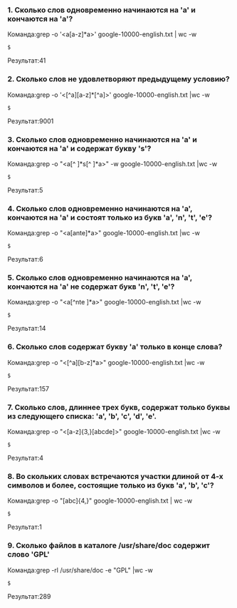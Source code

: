 ### 1. Сколько слов одновременно начинаются на 'a' и кончаются на 'a'?

Команда:grep -o '\<a[a-z]*a\>' google-10000-english.txt | wc -w

```
$
```

Результат:41

### 2. Сколько слов не удовлетворяют предыдущему условию?

Команда:grep -o '\<[^a][a-z]*[^a]\>' google-10000-english.txt |wc -w

```
$
```

Результат:9001

### 3. Сколько слов одновременно начинаются на 'a' и кончаются на 'a' и содержат букву 's'?

Команда:grep -o  "\<a[^ ]*s[^ ]*a\>" -w google-10000-english.txt |wc -w

```
$
```

Результат:5

### 4. Сколько слов одновременно начинаются на 'a', кончаются на 'a' и состоят только из букв 'a', 'n', 't', 'e'?

Команда:grep -o "\<a[ante]*a\>" google-10000-english.txt |wc -w

```
$
```

Результат:6

### 5. Сколько слов одновременно начинаются на 'a', кончаются на 'a' не содержат букв 'n', 't', 'e'?

Команда:grep -o "\<a[^nte ]*a\>" google-10000-english.txt |wc -w

```
$
```

Результат:14

### 6. Сколько слов содержат букву 'a' только в конце слова?

Команда:grep -o "\<[^a][b-z]*a\>" google-10000-english.txt |wc -w

```
$
```

Результат:157

### 7. Сколько слов, длиннее трех букв, содержат только буквы из следующего списка: 'a', 'b', 'c', 'd', 'e'.

Команда:grep -o "\<[a-z]{3,}[abcde]\>" google-10000-english.txt |wc -w
```
$
```

Результат:4

### 8. Во скольких словах встречаются участки длиной от 4-х символов и более, состоящие только из букв 'a', 'b', 'c'?

Команда:grep -o "[abc]\{4,\}" google-10000-english.txt | wc -w

```
$
```

Результат:1

### 9. Сколько файлов в каталоге /usr/share/doc содержит слово 'GPL'

Команда:grep -rl /usr/share/doc -e "GPL" |wc -w


```
$
```

Результат:289
